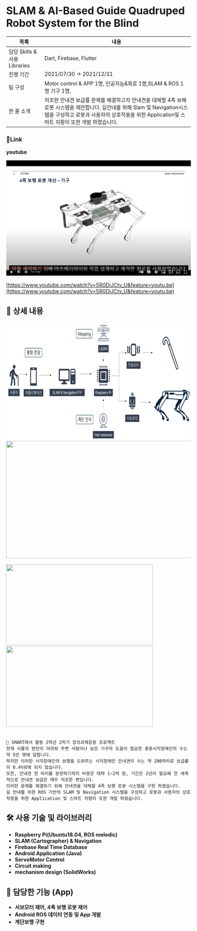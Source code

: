 <!-- # SLAM-AI-Based-Guide-Quadruped-Robot-
SLAM &amp; AI-Based Guide Quadruped Robot System for the Blind
-->

# SLAM & AI-Based Guide Quadruped Robot System for the Blind

|목록|내용|
|-------|-------|
|담당 Skills & 사용 Libraries| Dart, Firebase, Flutter|
|진행 기간| 2021/07/30 → 2021/12/31|
|팀 구성| Motor control & APP 1명, 인공지능&회로 1명,SLAM & ROS 1명 기구 1명,|
|한 줄 소개| 저조한 안내견 보급률 문제를 해결하고자 안내견을 대체할 4족 보해 로봇 시스템을 제안합니다.  길안내를 위해 Slam 및 Navigation시스템을 구성하고 로봇과 사용자의 상호작용을 위한 Application및 스마트 지팡이 또한 개발  하였습니다.|

### 🔗Link



**youtube**

<a href="https://www.youtube.com/watch?v=5R0DiJCty_U&feature=youtu.be"><img src="./image/robot_youtub.png"/></a>

[https://www.youtube.com/watch?v=5R0DiJCty_U&feature=youtu.be](https://www.youtube.com/watch?v=5R0DiJCty_U&feature=youtu.be)

## 📖 상세 내용

<img src="./image/smart_robot3.png" width="600" height="320">   

<img src="./image/%EA%B8%B0%EB%B3%B8%20%EC%A3%BC%EB%AC%B8%EC%88%9C%EC%84%9C%20UI.png" width="600" height="320">  


<img src="./image/%EC%9D%8C%EC%84%B1%EC%A3%BC%EB%AC%B8.JPG" width="400" height="220"><img src="./image/%EC%A2%85%EC%9D%B4%EC%A3%BC%EB%AC%B8%EC%84%9C.JPG" width="400" height="220">

```

🐷 SMART에서 활동 2학년 2학기 창의과제응용 프로젝트
현재 사물의 판단이 어려워 주변 사람이나 보조 기구의 도움이 필요한 중증시각장애인의 수는 약 5만 명에 달합니다. 
하지만 이러한 시각장애인의 보행을 도와주는 시각장애인 안내견의 수는 약 200마리로 보급률이 0.4%밖에 되지 않습니다. 
또한, 안내견 한 마리를 분양하기까지 비용은 대략 1∼2억 원, 기간은 2년이 필요해 전 세계적으로 안내견 보급은 매우 저조한 편입니다.
이러한 문제를 해결하기 위해 안내견을 대체할 4족 보행 로봇 시스템을 구현 하였습니다. 
길 안내를 위한 ROS 기반의 SLAM 및 Navigation 시스템을 구성하고 로봇과 사용자의 상호작용을 위한 Application 및 스마트 지팡이 또한 개발 하였습니다.

```

## 🛠️ 사용 기술 및 라이브러리
- **Raspberry Pi(Ubuntu18.04, ROS melodic)**
- **SLAM (Cartographer) & Navigation**
- **Firebase Real Time Database**
- **Android Application (Java)**
- **ServoMotor Control**
- **Circuit making**
- **mechanism design (SolidWorks)**


## 📱 담당한 기능 (App)

- **서보모터 제어, 4족 보행 로봇 제어**
- **Android ROS 데이터 연동 및 App 개발**
- **계단보행 구현**
